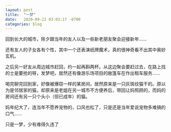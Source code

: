 ```yaml
---
layout: post
title:  "一梦"
date:   2020-09-22 03:03:17 -0700
categories: blog
---
```


回到长大的城市，除夕跟当年的友人以及一些新老朋友聚会迎接新年……

还有友人的子女各有个性，其中一个还表演纸牌魔术，真的很神奇看不出其中奥妙玄机。

之后另一好友从周边城市赶回，约一起再斟两杯。从这边聚会要赶过去，在路上找的士是要抢的呀，发梦吧，居然还有像游乐场项目的敞篷车在作出租车服务……

喝完聊完回到家，好像被爆窃一样的某房间，居然原来是一只灰斑纹猫干的。原以为是邻居家的猫，却原来是老姐在另一城市不方便养后，带回让妈照顾的，而妈的房间还有另一只个头小（但已成年）的猫。

妈年纪大了，连当年不愿养宠物的，口风也松了，只是还是当年爱说宠物多难搞的口气……

只是一梦，少有难得久违了


<br>

